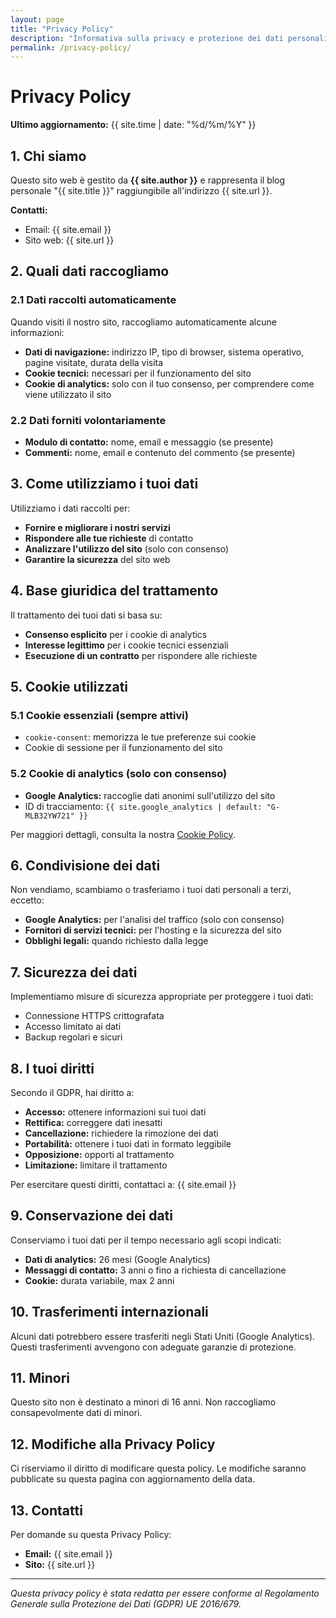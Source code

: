 ```yaml
---
layout: page
title: "Privacy Policy"
description: "Informativa sulla privacy e protezione dei dati personali di Messy Mind"
permalink: /privacy-policy/
---
```


# Privacy Policy

**Ultimo aggiornamento:** {{ site.time | date: "%d/%m/%Y" }}

## 1. Chi siamo

Questo sito web è gestito da **{{ site.author }}** e rappresenta il blog personale "{{ site.title }}" raggiungibile all'indirizzo {{ site.url }}.

**Contatti:**
- Email: {{ site.email }}
- Sito web: {{ site.url }}

## 2. Quali dati raccogliamo

### 2.1 Dati raccolti automaticamente
Quando visiti il nostro sito, raccogliamo automaticamente alcune informazioni:

- **Dati di navigazione:** indirizzo IP, tipo di browser, sistema operativo, pagine visitate, durata della visita
- **Cookie tecnici:** necessari per il funzionamento del sito
- **Cookie di analytics:** solo con il tuo consenso, per comprendere come viene utilizzato il sito

### 2.2 Dati forniti volontariamente
- **Modulo di contatto:** nome, email e messaggio (se presente)
- **Commenti:** nome, email e contenuto del commento (se presente)

## 3. Come utilizziamo i tuoi dati

Utilizziamo i dati raccolti per:

- **Fornire e migliorare i nostri servizi**
- **Rispondere alle tue richieste** di contatto
- **Analizzare l'utilizzo del sito** (solo con consenso)
- **Garantire la sicurezza** del sito web

## 4. Base giuridica del trattamento

Il trattamento dei tuoi dati si basa su:

- **Consenso esplicito** per i cookie di analytics
- **Interesse legittimo** per i cookie tecnici essenziali
- **Esecuzione di un contratto** per rispondere alle richieste

## 5. Cookie utilizzati

### 5.1 Cookie essenziali (sempre attivi)
- `cookie-consent`: memorizza le tue preferenze sui cookie
- Cookie di sessione per il funzionamento del sito

### 5.2 Cookie di analytics (solo con consenso)
- **Google Analytics:** raccoglie dati anonimi sull'utilizzo del sito
- ID di tracciamento: `{{ site.google_analytics | default: "G-MLB32YW721" }}`

Per maggiori dettagli, consulta la nostra [Cookie Policy](/cookie-policy/).

## 6. Condivisione dei dati

Non vendiamo, scambiamo o trasferiamo i tuoi dati personali a terzi, eccetto:

- **Google Analytics:** per l'analisi del traffico (solo con consenso)
- **Fornitori di servizi tecnici:** per l'hosting e la sicurezza del sito
- **Obblighi legali:** quando richiesto dalla legge

## 7. Sicurezza dei dati

Implementiamo misure di sicurezza appropriate per proteggere i tuoi dati:

- Connessione HTTPS crittografata
- Accesso limitato ai dati
- Backup regolari e sicuri

## 8. I tuoi diritti

Secondo il GDPR, hai diritto a:

- **Accesso:** ottenere informazioni sui tuoi dati
- **Rettifica:** correggere dati inesatti
- **Cancellazione:** richiedere la rimozione dei dati
- **Portabilità:** ottenere i tuoi dati in formato leggibile
- **Opposizione:** opporti al trattamento
- **Limitazione:** limitare il trattamento

Per esercitare questi diritti, contattaci a: {{ site.email }}

## 9. Conservazione dei dati

Conserviamo i tuoi dati per il tempo necessario agli scopi indicati:

- **Dati di analytics:** 26 mesi (Google Analytics)
- **Messaggi di contatto:** 3 anni o fino a richiesta di cancellazione
- **Cookie:** durata variabile, max 2 anni

## 10. Trasferimenti internazionali

Alcuni dati potrebbero essere trasferiti negli Stati Uniti (Google Analytics). Questi trasferimenti avvengono con adeguate garanzie di protezione.

## 11. Minori

Questo sito non è destinato a minori di 16 anni. Non raccogliamo consapevolmente dati di minori.

## 12. Modifiche alla Privacy Policy

Ci riserviamo il diritto di modificare questa policy. Le modifiche saranno pubblicate su questa pagina con aggiornamento della data.

## 13. Contatti

Per domande su questa Privacy Policy:

- **Email:** {{ site.email }}
- **Sito:** {{ site.url }}

---

*Questa privacy policy è stata redatta per essere conforme al Regolamento Generale sulla Protezione dei Dati (GDPR) UE 2016/679.*
